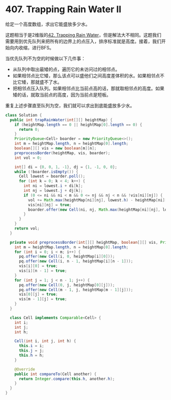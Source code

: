 # 407. Trapping Rain Water II

给定一个高度数组，求出它能盛放多少水。

这题相当于是2维版的[42. Trapping Rain Water](42-Trapping-Rain-Water.md)，但是解法大不相同。这题我们需要用到优先队列来把所有的边界上的点压入，排序标准就是高度。接着，我们开始向内收缩，进行BFS。

当优先队列不为空的时候做以下几件事：
+ 从队列中取出最矮的点，遍历它的未访问过的相邻点。
+ 如果相邻点比它矮，那么该点可以盛他们之间高度差体积的水。如果相邻点不比它矮，那就盛不了水。
+ 把相邻点压入队列。如果相邻点比当前点高的话，那就取相邻点的高度。如果矮的话，就取当前点的高度，因为当前点是短板。

重复上述步骤直至队列为空，我们就可以求出到底能盛放多少水。


```java
class Solution {
  public int trapRainWater(int[][] heightMap) {
    if (heightMap.length == 0 || heightMap[0].length == 0) {
      return 0;
    }
    PriorityQueue<Cell> boarder = new PriorityQueue<>();
    int m = heightMap.length, n = heightMap[0].length;
    boolean[][] vis = new boolean[m][n];
    preprocessBorder(heightMap, vis, boarder);
    int vol = 0;

    int[] di = {0, 0, 1, -1}, dj = {1, -1, 0, 0};
    while (!boarder.isEmpty()) {
      Cell lowest = boarder.poll();
      for (int k = 0; k < 4; k++) {
        int ni = lowest.i + di[k];
        int nj = lowest.j + dj[k];
        if (0 <= ni && ni < m && 0 <= nj && nj < n && !vis[ni][nj]) {
          vol += Math.max(heightMap[ni][nj], lowest.h) - heightMap[ni][nj];
          vis[ni][nj] = true;
          boarder.offer(new Cell(ni, nj, Math.max(heightMap[ni][nj], lowest.h)));
        }
      }
    }
    return vol;
  }

  private void preprocessBorder(int[][] heightMap, boolean[][] vis, PriorityQueue<Cell> pq) {
    int m = heightMap.length, n = heightMap[0].length;
    for (int i = 0; i < m; i++) {
      pq.offer(new Cell(i, 0, heightMap[i][0]));
      pq.offer(new Cell(i, n - 1, heightMap[i][n - 1]));
      vis[i][0] = true;
      vis[i][n - 1] = true;
    }
    for (int j = 1; j < n - 1; j++) {
      pq.offer(new Cell(0, j, heightMap[0][j]));
      pq.offer(new Cell(m - 1, j, heightMap[m - 1][j]));
      vis[0][j] = true;
      vis[m - 1][j] = true;
    }
  }

  class Cell implements Comparable<Cell> {
    int i;
    int j;
    int h;

    Cell(int i, int j, int h) {
      this.i = i;
      this.j = j;
      this.h = h;
    }

    @Override
    public int compareTo(Cell another) {
      return Integer.compare(this.h, another.h);
    }
  }
}
```